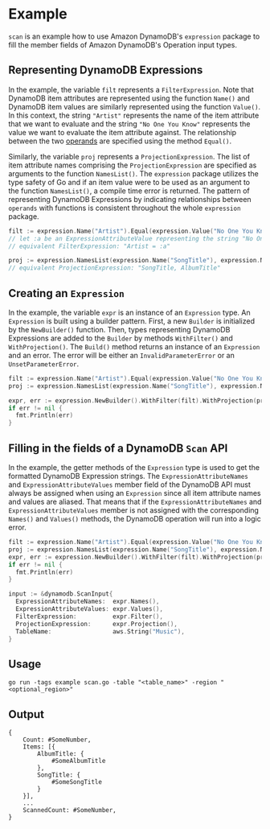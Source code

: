 # Example

`scan` is an example how to use Amazon DynamoDB's `expression` package to fill
the member fields of Amazon DynamoDB's Operation input types.

## Representing DynamoDB Expressions

In the example, the variable `filt` represents a `FilterExpression`. Note that
DynamoDB item attributes are represented using the function `Name()` and
DynamoDB item values are similarly represented using the function `Value()`. In
this context, the string `"Artist"` represents the name of the item attribute
that we want to evaluate and the string `"No One You Know"` represents the value
we want to evaluate the item attribute against. The relationship between the two
[operands](http://docs.aws.amazon.com/amazondynamodb/latest/developerguide/Expressions.OperatorsAndFunctions.html#Expressions.OperatorsAndFunctions.Syntax)
are specified using the method `Equal()`.

Similarly, the variable `proj` represents a `ProjectionExpression`. The list of
item attribute names comprising the `ProjectionExpression` are specified as
arguments to the function `NamesList()`. The `expression` package utilizes the
type safety of Go and if an item value were to be used as an argument to the
function `NamesList()`, a compile time error is returned. The pattern of
representing DynamoDB Expressions by indicating relationships between `operands`
with functions is consistent throughout the whole `expression` package.

```go
filt := expression.Name("Artist").Equal(expression.Value("No One You Know"))
// let :a be an ExpressionAttributeValue representing the string "No One You Know"
// equivalent FilterExpression: "Artist = :a"

proj := expression.NamesList(expression.Name("SongTitle"), expression.Name("AlbumTitle"))
// equivalent ProjectionExpression: "SongTitle, AlbumTitle"
```

## Creating an `Expression`

In the example, the variable `expr` is an instance of an `Expression` type. An
`Expression` is built using a builder pattern. First, a new `Builder` is
initialized by the `NewBuilder()` function. Then, types representing DynamoDB
Expressions are added to the `Builder` by methods `WithFilter()` and
`WithProjection()`. The `Build()` method returns an instance of an `Expression`
and an error. The error will be either an `InvalidParameterError` or an
`UnsetParameterError`.

```go
filt := expression.Name("Artist").Equal(expression.Value("No One You Know"))
proj := expression.NamesList(expression.Name("SongTitle"), expression.Name("AlbumTitle"))

expr, err := expression.NewBuilder().WithFilter(filt).WithProjection(proj).Build()
if err != nil {
  fmt.Println(err)
}
```

## Filling in the fields of a DynamoDB `Scan` API

In the example, the getter methods of the `Expression` type is used to get the
formatted DynamoDB Expression strings. The `ExpressionAttributeNames` and
`ExpressionAttributeValues` member field of the DynamoDB API must always be
assigned when using an `Expression` since all item attribute names and values
are aliased. That means that if the `ExpressionAttributeNames` and
`ExpressionAttributeValues` member is not assigned with the corresponding
`Names()` and `Values()` methods, the DynamoDB operation will run into a logic
error.

```go
filt := expression.Name("Artist").Equal(expression.Value("No One You Know"))
proj := expression.NamesList(expression.Name("SongTitle"), expression.Name("AlbumTitle"))
expr, err := expression.NewBuilder().WithFilter(filt).WithProjection(proj).Build()
if err != nil {
  fmt.Println(err)
}

input := &dynamodb.ScanInput{
  ExpressionAttributeNames:  expr.Names(),
  ExpressionAttributeValues: expr.Values(),
  FilterExpression:          expr.Filter(),
  ProjectionExpression:      expr.Projection(),
  TableName:                 aws.String("Music"),
}
```

## Usage

`go run -tags example scan.go -table "<table_name>" -region "<optional_region>"`

## Output

```
{
    Count: #SomeNumber,
    Items: [{
        AlbumTitle: {
            #SomeAlbumTitle
        },
        SongTitle: {
            #SomeSongTitle
        }
    }],
    ...
    ScannedCount: #SomeNumber,
}
```
